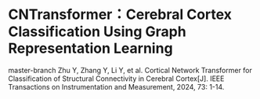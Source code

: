 # CNTransformer：Cerebral Cortex Classification Using Graph Representation Learning
master-branch
Zhu Y, Zhang Y, Li Y, et al. Cortical Network Transformer for Classification of Structural Connectivity in Cerebral Cortex[J]. IEEE Transactions on Instrumentation and Measurement, 2024, 73: 1-14.  

